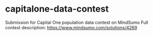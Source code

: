 capitalone-data-contest
=======================

Submission for Capital One population data contest on MindSumo
Full contest description: https://www.mindsumo.com/solutions/4269
